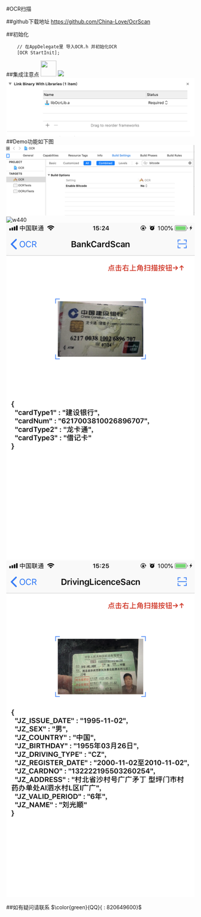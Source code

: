 #OCR扫描

##github下载地址
<https://github.com/China-Love/OcrScan>

##初始化
```
    // 在AppDelegate里 导入OCR.h 并初始化OCR
    [OCR StartInit];
```
##集成注意点
<img src=".⁨⁨⁩/OCRImage⁩/3.png"  width="42" height="42">
![](./OCRImage⁩/1.png)
![](./OCRImage/3.png)
##Demo功能如下图
![w440](/OCRImage/1.png)
![w440](./OcrScan⁩/OCRImage/IMG_5469.PNG)
![w440](./OCRImage/IMG_5470.PNG)
![w440](./OCRImage/IMG_5471.PNG)

##如有疑问请联系
$\color{green}{QQ}{ : 820649600}$








